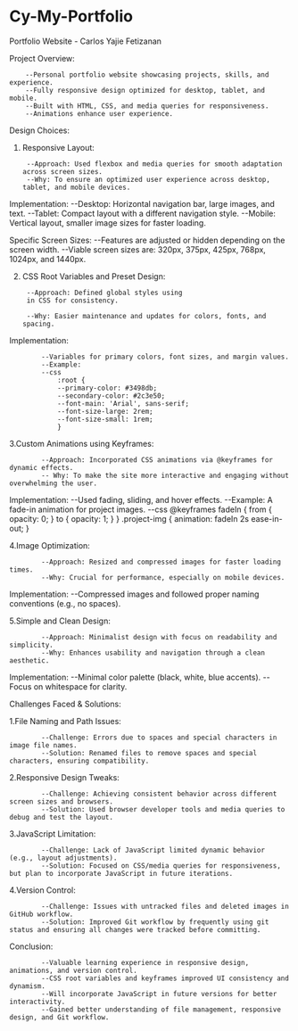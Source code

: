 # Cy-My-Portfolio

Portfolio Website - Carlos Yajie Fetizanan

Project Overview:

        --Personal portfolio website showcasing projects, skills, and experience.
        --Fully responsive design optimized for desktop, tablet, and mobile.
        --Built with HTML, CSS, and media queries for responsiveness.
        --Animations enhance user experience.


Design Choices:

1. Responsive Layout:

        --Approach: Used flexbox and media queries for smooth adaptation across screen sizes.
        --Why: To ensure an optimized user experience across desktop, tablet, and mobile devices.

Implementation:
        --Desktop: Horizontal navigation bar, large images, and text.
        --Tablet: Compact layout with a different navigation style.
        --Mobile: Vertical layout, smaller image sizes for faster loading.

Specific Screen Sizes:
        --Features are adjusted or hidden depending on the screen width.
        --Viable screen sizes are: 320px, 375px, 425px, 768px, 1024px, and 1440px.

2. CSS Root Variables and Preset Design:

        --Approach: Defined global styles using
        in CSS for consistency.

        --Why: Easier maintenance and updates for colors, fonts, and spacing.

Implementation:

            --Variables for primary colors, font sizes, and margin values.
            --Example:
            --css
                :root {
                --primary-color: #3498db;
                --secondary-color: #2c3e50;
                --font-main: 'Arial', sans-serif;
                --font-size-large: 2rem;
                --font-size-small: 1rem;
                }

3.Custom Animations using Keyframes:

            --Approach: Incorporated CSS animations via @keyframes for dynamic effects.
            -- Why: To make the site more interactive and engaging without overwhelming the user.

Implementation:
                --Used fading, sliding, and hover effects.
                --Example: A fade-in animation for project images.
                --css
                    @keyframes fadeIn {
                    from { opacity: 0; }
                    to { opacity: 1; }
                    }
                    .project-img {
                    animation: fadeIn 2s ease-in-out;
                    }

4.Image Optimization:

            --Approach: Resized and compressed images for faster loading times.
            --Why: Crucial for performance, especially on mobile devices.
Implementation: 
                --Compressed images and followed proper naming conventions (e.g., no spaces).

5.Simple and Clean Design:

            --Approach: Minimalist design with focus on readability and simplicity.
            --Why: Enhances usability and navigation through a clean aesthetic.

Implementation:
                --Minimal color palette (black, white, blue accents).
                --Focus on whitespace for clarity.


Challenges Faced & Solutions:

1.File Naming and Path Issues:

            --Challenge: Errors due to spaces and special characters in image file names.
            --Solution: Renamed files to remove spaces and special characters, ensuring compatibility.

2.Responsive Design Tweaks:

            --Challenge: Achieving consistent behavior across different screen sizes and browsers.
            --Solution: Used browser developer tools and media queries to debug and test the layout.

3.JavaScript Limitation:

            --Challenge: Lack of JavaScript limited dynamic behavior (e.g., layout adjustments).
            --Solution: Focused on CSS/media queries for responsiveness, but plan to incorporate JavaScript in future iterations.

4.Version Control:

            --Challenge: Issues with untracked files and deleted images in GitHub workflow.
            --Solution: Improved Git workflow by frequently using git status and ensuring all changes were tracked before committing.

Conclusion:

            --Valuable learning experience in responsive design, animations, and version control.
            --CSS root variables and keyframes improved UI consistency and dynamism.
            --Will incorporate JavaScript in future versions for better interactivity.
            --Gained better understanding of file management, responsive design, and Git workflow.